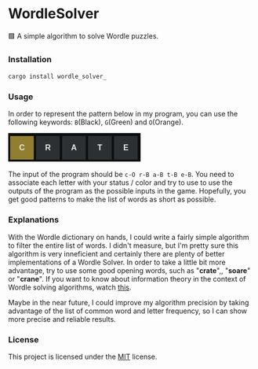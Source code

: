 # WordleSolver
:green_square: A simple algorithm to solve Wordle puzzles.

### Installation

   ```bash
   cargo install wordle_solver_
   ```

### Usage
   In order to represent the pattern below in my program, you can use the following keywords: `B`(Black), `G`(Green) and `O`(Orange).

![pattern](Images/pattern_example.png)

The input of the program should be `c-O r-B a-B t-B e-B`. You need to associate each letter with your status / color and try to use to use the outputs of the program as the possible inputs in the game. Hopefully, you get good patterns to make the list of words as short as possible.

### Explanations

   With the Wordle dictionary on hands, I could write a fairly simple algorithm to filter the entire list of words. I didn't measure, but I'm pretty sure this algorithm is very inneficient and certainly there are plenty of better implementations of a Wordle Solver. 
   In order to take a little bit more advantage, try to use some good opening words, such as "**crate**",, "**soare**" or "**crane**". If you want to know about information theory in the context of Wordle solving algorithms, watch [this](https://www.youtube.com/watch?v=v68zYyaEmEA).

   Maybe in the near future, I could improve my algorithm precision by taking advantage of the list of common word and letter frequency, so I can show more precise and reliable results.

### License

   This project is licensed under the [MIT](./LICENSE) license.
